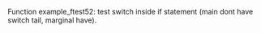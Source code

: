Function example_ftest52: test switch inside if statement (main dont have switch tail, marginal have).

